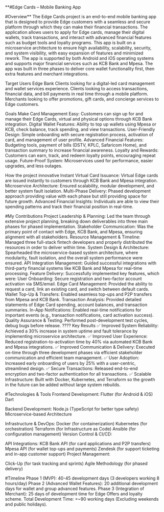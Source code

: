 **#Edge Cards – Mobile Banking App

#Overview**
The Edge Cards project is an end-to-end mobile banking app that is designed to provide Edge customers with a seamless and secure platform through which they can make their financial transactions. The application allows users to apply for Edge cards, manage their digital wallets, track transactions, and interact with advanced financial features such as budget tools and loyalty programs.
This app is built on a microservice architecture to ensure high availability, scalability, security, and system visibility, with easy expansion of features and minimized rework. The app is supported by both Android and iOS operating systems and supports major financial services such as KCB Bank and Mpesa.
The app was built in three phases to deliver core wallet functionality first, then extra features and merchant integrations.

Target Users
Edge Bank Clients looking for a digital-led card management and wallet services experience.
Clients looking to access transactions, financial data, and bill payments in real time through a mobile platform.
Merchants looking to offer promotions, gift cards, and concierge services to Edge customers.

Goals
Make Card Management Easy: Customers can sign up for and manage their Edge Cards, virtual and physical options through KCB Bank integration.
Digital Wallet Features: Ability to top up wallets using Mpesa or KCB, check balance, track spending, and view transactions.
User-Friendly Design: Simple onboarding with secure registration process, activation of card, and management of user profile.
Advanced Financial Features: Budgeting tools, payment of bills (DSTV, KPLC, Safaricom Home), and transaction summary to increase financial awareness.
Loyalty and Rewards: Customers can earn, track, and redeem loyalty points, encouraging repeat usage.
Future-Proof System: Microservices used for performance, easier upgrades, and less outages.

How the project innovative
Instant Virtual Card Issuance: Virtual Edge cards are issued instantly to customers through KCB Bank and Mpesa integration.
Microservice Architecture: Ensured scalability, modular development, and better system fault isolation.
Multi-Phase Delivery: Phased development approach providing value with each phase but still providing space for future growth.
Advanced Financial Insights: Individuals are able to view their spending patterns and track their financial position in real-time.

#My Contributions
Project Leadership & Planning: Led the team through extensive project planning, breaking down deliverables into three main phases for phased implementation.
Stakeholder Communication: Was the primary point of contact with Edge, KCB Bank, and Mpesa, ensuring alignment with all stakeholders.
Resource Management & Timeline: Managed three full-stack fintech developers and properly distributed the resources in order to deliver within time.
System Design & Architecture: Spearheaded the microservice-based system architecture, where modularity, fault isolation, and the overall system performance were ensured.
API Integration Management: Guided successful integrations with third-party financial systems like KCB Bank and Mpesa for real-time processing.
Feature Delivery: Successfully implemented key features, which were:
User Onboarding: Secure registration and two-factor account activation via SMS/email.
Edge Card Management: Provided the ability to request a card, link an existing card, and switch between default cards.
Wallet Top-Up & Transfers: Enabled seamless top-ups and P2P transfers from Mpesa and KCB Bank.
Transaction Analysis: Provided detailed statements of Edge Card spending, account balances, and transaction summaries.
In-App Notifications: Enabled real-time notifications for important events (e.g., transaction notifications, card activation success).
Quality Assurance & Testing: Performed post-development test cycles, debug bugs before release. ???? Key Results
✅ Improved System Reliability: Achieved a 30% increase in system uptime and fault tolerance by implementing microservice architecture.
✅ Improved User Experience: Reduced registration-to-activation time by 40% via automated KCB Bank and Mpesa integrations.
✅ Improved Communication & Delivery: Executed on-time through three development phases via efficient stakeholder communication and efficient team management.
✅ User Adoption: Increased early onboarding of users by 25% with a user-centric, streamlined design.
✅ Secure Transactions: Released end-to-end encryption and two-factor authentication for all transactions.
✅ Scalable Infrastructure: Built with Docker, Kubernetes, and Terraform so the growth in the future can be added without large system rebuilds.

#Technologies & Tools
Frontend Development:
Flutter (for Android & iOS)
Dart

Backend Development:
Node.js (TypeScript for better type safety)
Microservice-based Architecture

Infrastructure & DevOps:
Docker (for containerization)
Kubernetes (for orchestration)
Terraform (for Infrastructure as Code)
Ansible (for configuration management)
Version Control & CI/CD:

API Integrations:
KCB Bank API (for card applications and P2P transfers)
Mpesa API (for wallet top-ups and payments)
Zendesk (for support ticketing and in-app customer support)
Project Management:

Click-Up (for task tracking and sprints)
Agile Methodology (for phased delivery)

#Timeline
Phase 1 (MVP): 40-45 development days (3 developers working 8 hours/day)
Phase 2 (Advanced Wallet Features): 20 additional development days for wallet and group advanced features.
Phase 3 (Integration of Merchant): 25 days of development time for Edge Offers and loyalty scheme.
Total Development Time: =~90 working days (Excluding weekends and public holidays).
